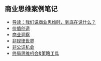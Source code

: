 <!--
 * @Author: zhangyu
 * @Email: zhangdulin@outlook.com
 * @Date: 2022-09-21 18:51:48
 * @LastEditors: zhangyu
 * @LastEditTime: 2022-11-08 13:54:35
 * @Description: 
-->

## 商业思维案例笔记

- [ 导读：我们说商业思维时，到底在说什么？](./list/p1.md)
- [价值创造](./list/p2.md)
- [商业洞察](./list/p3.md)
- [非规律世界](./list/p4.md)
- [非公识机会](./list/p5.md)
- [终局思维机会&策略工具](./list/p5.md)

<Gitalk />
